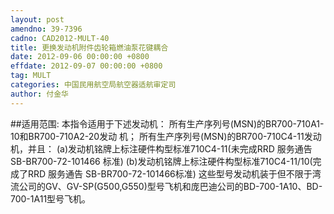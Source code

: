 ```yaml
---
layout: post
amendno: 39-7396
cadno: CAD2012-MULT-40
title: 更换发动机附件齿轮箱燃油泵花键耦合
date: 2012-09-06 00:00:00 +0800
effdate: 2012-09-07 00:00:00 +0800
tag: MULT
categories: 中国民用航空局航空器适航审定司
author: 付金华
---
```


##适用范围:
本指令适用于下述发动机： 所有生产序列号(MSN)的BR700-710A1-10和BR700-710A2-20发动
机； 所有生产序列号(MSN)的BR700-710C4-11发动机，并且：
(a)发动机铭牌上标注硬件构型标准710C4-11(未完成RRD 服务通告SB-BR700-72-101466 标准)
(b)发动机铭牌上标注硬件构型标准710C4-11/10(完成了RRD 服务通告 SB-BR700-72-101466标准)
这些型号发动机装于但不限于湾流公司的GV、GV-SP(G500,G550)型号飞机和庞巴迪公司的BD-700-1A10、BD-700-1A11型号飞机。

